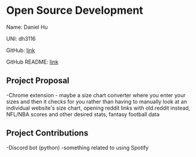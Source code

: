 # Open Source Development

Name: Daniel Hu

UNI: dh3116

GitHub: [link](https://github.com/dhu16)

GitHub README: [link](https://github.com/dhu16/dhu16/blob/main/README.md)


## Project Proposal
-Chrome extension - maybe a size chart converter where you enter your sizes and then it checks for you rather than having to manually look at an individual website's size chart, opening reddit links with old.reddit instead, NFL/NBA scores and other desired stats, fantasy football data

## Project Contributions
-Discord bot (python)
-something related to using Spotify
